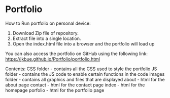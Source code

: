 # Portfolio

How to Run portfolio on personal device:
1. Download Zip file of repository.
2. Extract file into a single location.
3. Open the index.html file into a browser and the portfolio will load up

You can also access the portfolio on GitHub using the following link: 
https://jkbue.github.io/Portfolio/portfolio.html

Contents:
CSS folder - contains all the CSS used to style the portfolio
JS folder - contains the JS code to enable certain functions in the code
images folder - contains all graphics and files that are displayed
about - html for the about page
contact - html for the contact page
index - html for the homepage
porfolio - html for the portfolio page
